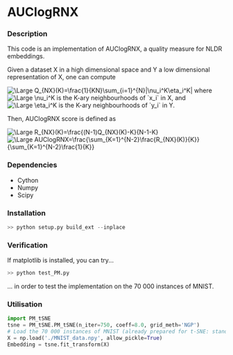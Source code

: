 # AUClogRNX

### Description

This code is an implementation of AUClogRNX, a quality measure for NLDR embeddings.

Given a dataset X in a high dimensional space and Y a low dimensional representation of X, one can compute

<img src="https://latex.codecogs.com/svg.latex?\Large&space;Q_{NX}(K)=\frac{1}{KN}\sum_{i=1}^{N}|\nu_i^K\eta_i^K|" title="\Large Q_{NX}(K)=\frac{1}{KN}\sum_{i=1}^{N}|\nu_i^K\eta_i^K|" />
where 
<img src="https://latex.codecogs.com/svg.latex?\Large&space;\nu_i^K" title="\Large \nu_i^K" />
is the K-ary neighbourhoods of `x_i` in X, and 
<img src="https://latex.codecogs.com/svg.latex?\Large&space;\eta_i^K" title="\Large \eta_i^K" />
is the K-ary neighbourhoods of `y_i` in Y.

Then, AUClogRNX score is defined as

<img src="https://latex.codecogs.com/svg.latex?\Large&space;R_{NX}(K)=\frac{(N-1)Q_{NX}(K)-K}{N-1-K}" title="\Large R_{NX}(K)=\frac{(N-1)Q_{NX}(K)-K}{N-1-K}" />
<img src="https://latex.codecogs.com/svg.latex?\Large&space;AUClogRNX=\frac{\sum_{K=1}^{N-2}\frac{R_{NX}(K)}{K}}{\sum_{K=1}^{N-2}\frac{1}{K}}" title="\Large AUClogRNX=\frac{\sum_{K=1}^{N-2}\frac{R_{NX}(K)}{K}}{\sum_{K=1}^{N-2}\frac{1}{K}}" />

### Dependencies

* Cython
* Numpy
* Scipy

### Installation

```python
>> python setup.py build_ext --inplace
```

### Verification

If matplotlib is installed, you can try...

```python
>> python test_PM.py
```

... in order to test the implementation on the 70 000 instances of MNIST.

### Utilisation

```python
import PM_tSNE
tsne = PM_tSNE.PM_tSNE(n_iter=750, coeff=8.0, grid_meth='NGP')
# Load the 70 000 instances of MNIST (already prepared for t-SNE: standardized + reduced to 50 features with PCA)
X = np.load('./MNIST_data.npy', allow_pickle=True)
Embedding = tsne.fit_transform(X)
```

